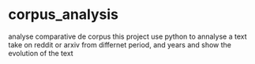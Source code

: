 # corpus_analysis
analyse comparative de corpus
this project use python to annalyse a text take on reddit or arxiv from differnet period, and years and show the evolution of the text 
